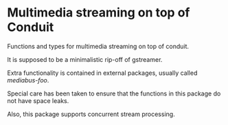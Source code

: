 # Multimedia streaming on top of Conduit

Functions and types for multimedia streaming on top of conduit.

It is supposed to be a minimalistic rip-off of gstreamer.

Extra functionality is contained in external packages, usually called
_mediabus-foo_.

Special care has been taken to ensure that the functions in this package do not
have space leaks.

Also, this package supports concurrent stream processing.